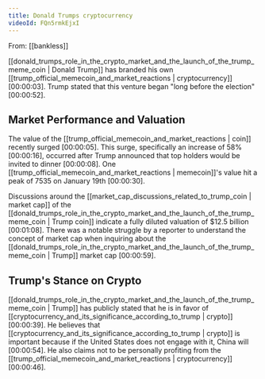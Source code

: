 ```yaml
---
title: Donald Trumps cryptocurrency
videoId: FQn5rmkEjxI
---
```


From: [[bankless]] <br/> 

[[donald_trumps_role_in_the_crypto_market_and_the_launch_of_the_trump_meme_coin | Donald Trump]] has branded his own [[trump_official_memecoin_and_market_reactions | cryptocurrency]] <a class="yt-timestamp" data-t="00:00:03">[00:00:03]</a>. Trump stated that this venture began "long before the election" <a class="yt-timestamp" data-t="00:00:52">[00:00:52]</a>.

## Market Performance and Valuation

The value of the [[trump_official_memecoin_and_market_reactions | coin]] recently surged <a class="yt-timestamp" data-t="00:00:05">[00:00:05]</a>. This surge, specifically an increase of 58% <a class="yt-timestamp" data-t="00:00:16">[00:00:16]</a>, occurred after Trump announced that top holders would be invited to dinner <a class="yt-timestamp" data-t="00:00:08">[00:00:08]</a>. One [[trump_official_memecoin_and_market_reactions | memecoin]]'s value hit a peak of 7535 on January 19th <a class="yt-timestamp" data-t="00:00:30">[00:00:30]</a>.

Discussions around the [[market_cap_discussions_related_to_trump_coin | market cap]] of the [[donald_trumps_role_in_the_crypto_market_and_the_launch_of_the_trump_meme_coin | Trump coin]] indicate a fully diluted valuation of $12.5 billion <a class="yt-timestamp" data-t="00:01:08">[00:01:08]</a>. There was a notable struggle by a reporter to understand the concept of market cap when inquiring about the [[donald_trumps_role_in_the_crypto_market_and_the_launch_of_the_trump_meme_coin | Trump]] market cap <a class="yt-timestamp" data-t="00:00:59">[00:00:59]</a>.

## Trump's Stance on Crypto

[[donald_trumps_role_in_the_crypto_market_and_the_launch_of_the_trump_meme_coin | Trump]] has publicly stated that he is in favor of [[cryptocurrency_and_its_significance_according_to_trump | crypto]] <a class="yt-timestamp" data-t="00:00:39">[00:00:39]</a>. He believes that [[cryptocurrency_and_its_significance_according_to_trump | crypto]] is important because if the United States does not engage with it, China will <a class="yt-timestamp" data-t="00:00:54">[00:00:54]</a>. He also claims not to be personally profiting from the [[trump_official_memecoin_and_market_reactions | cryptocurrency]] <a class="yt-timestamp" data-t="00:00:46">[00:00:46]</a>.